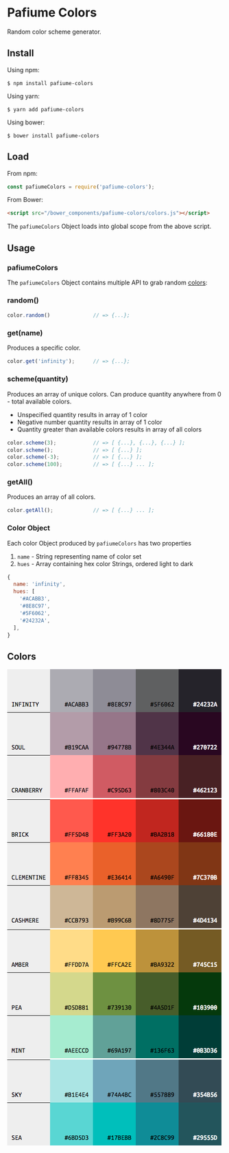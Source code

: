 # Pafiume Colors

Random color scheme generator.

## Install

Using npm:

```
$ npm install pafiume-colors
```

Using yarn:

```
$ yarn add pafiume-colors
```

Using bower:

```
$ bower install pafiume-colors
```


## Load

From npm:

```js
const pafiumeColors = require('pafiume-colors');
```

From Bower:

```html
<script src="/bower_components/pafiume-colors/colors.js"></script>
```

The `pafiumeColors` Object loads into global scope from the above script.

## Usage

### pafiumeColors

The `pafiumeColors` Object contains multiple API to grab random [colors](#colors):

### random()

```js
color.random()              // => {...};
```

### get(name)

Produces a specific color.

```js
color.get('infinity');      // => {...};
```

### scheme(quantity)

Produces an array of unique colors. Can produce quantity anywhere from 0 - total available colors.
* Unspecified quantity results in array of 1 color
* Negative number quantity results in array of 1 color
* Quantity greater than available colors results in array of all colors

```js
color.scheme(3);            // => [ {...}, {...}, {...} ];
color.scheme();             // => [ {...} ];
color.scheme(-3);           // => [ {...} ];
color.scheme(100);          // => [ {...} ... ];
```

### getAll()

Produces an array of all colors.

```js
color.getAll();             // => [ {...} ... ];
```

### Color Object

Each color Object produced by `pafiumeColors` has two properties
1. `name` - String representing name of color set
1. `hues` - Array containing hex color Strings, ordered light to dark

```js
{
  name: 'infinity',
  hues: [
    '#ACABB3',
    '#8E8C97',
    '#5F6062',
    '#24232A',
  ],
}
```
## Colors

![alt text](./assets/colors0.png "Infinity, Soul, Cranberry")
![alt text](./assets/colors1.png "Brick, Clementine, Cashmere")
![alt text](./assets/colors2.png "Amber, Pea, Mint")
![alt text](./assets/colors3.png "Sky, Sea")


